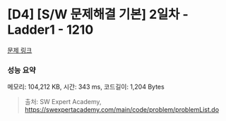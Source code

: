 # [D4] [S/W 문제해결 기본] 2일차 - Ladder1 - 1210 

[문제 링크](https://swexpertacademy.com/main/code/problem/problemDetail.do?contestProbId=AV14ABYKADACFAYh) 

### 성능 요약

메모리: 104,212 KB, 시간: 343 ms, 코드길이: 1,204 Bytes



> 출처: SW Expert Academy, https://swexpertacademy.com/main/code/problem/problemList.do